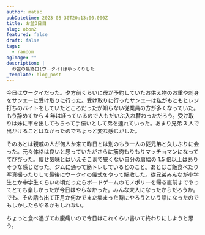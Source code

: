 ```yaml
---
author: matac
pubDatetime: 2023-08-30T20:13:00.000Z
title: お盆3日目
slug: obon2
featured: false
draft: false
tags:
  - random
ogImage: ""
description: |
  お盆の最終日(ウークイ)はゆっくりした
_template: blog_post
---
```


今日はウークイだった。夕方前くらいに母が予約していたお供え物のお重や刺身をサンエーに受け取りに行った。受け取りに行ったサンエーは私がもともとレジ打ちのバイトをしていたところだったが知らない従業員の方が多くなっていた。もう辞めてから 4 年は経っているので人もだいぶ入れ替わっただろう。受け取りは妹に車を出してもらって手伝いとして弟を連れていった。あまり兄弟 3 人で出かけることはなかったのでちょっと変な感じがした。

そのあとは親戚の人が何人か来て昨日とは別のもう一人の従兄弟と久しぶりに会った。元々体格は良いと思っていたがさらに筋肉もりもりマッチョマンになっててびびった。痩せ気味とはいえそこまで狭くない自分の肩幅の 1.5 倍以上はありそうな感じだった。ジムに通って筋トレしているとのこと。あとはご飯食べたり写真撮ったりして最後にウークイの儀式をやって解散した。従兄弟みんなが小学生とか中学生くらいの頃だったらボードゲームのモノポリーを帰る直前までやってとても楽しかったが今日はやらなかった。みんな大人になったからだろうか。でも、その話も出て正月か何かでまた集まった時にやろうという話になったのでもしかしたらやるかもしれない。

ちょっと食べ過ぎてお腹痛いので今日はこれくらい書いて終わりにしようと思う。
